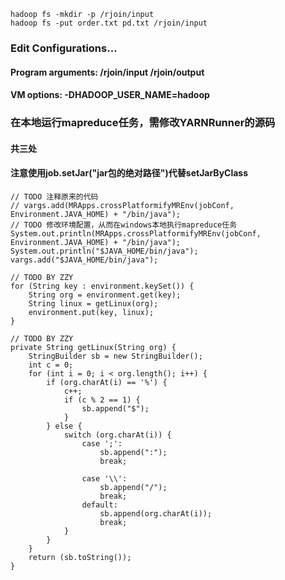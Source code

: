 ```
hadoop fs -mkdir -p /rjoin/input
hadoop fs -put order.txt pd.txt /rjoin/input
```
### Edit Configurations...
#### Program arguments: /rjoin/input /rjoin/output
#### VM options: -DHADOOP_USER_NAME=hadoop

### 在本地运行mapreduce任务，需修改YARNRunner的源码
#### 共三处
#### 注意使用job.setJar("jar包的绝对路径")代替setJarByClass
```
// TODO 注释原来的代码
// vargs.add(MRApps.crossPlatformifyMREnv(jobConf, Environment.JAVA_HOME) + "/bin/java");
// TODO 修改环境配置，从而在windows本地执行mapreduce任务
System.out.println(MRApps.crossPlatformifyMREnv(jobConf, Environment.JAVA_HOME) + "/bin/java");
System.out.println("$JAVA_HOME/bin/java");
vargs.add("$JAVA_HOME/bin/java");
```

```
// TODO BY ZZY
for (String key : environment.keySet()) {
    String org = environment.get(key);
    String linux = getLinux(org);
    environment.put(key, linux);
}
```

```
// TODO BY ZZY
private String getLinux(String org) {
    StringBuilder sb = new StringBuilder();
    int c = 0;
    for (int i = 0; i < org.length(); i++) {
        if (org.charAt(i) == '%') {
            c++;
            if (c % 2 == 1) {
                sb.append("$");
            }
        } else {
            switch (org.charAt(i)) {
                case ';':
                    sb.append(":");
                    break;

                case '\\':
                    sb.append("/");
                    break;
                default:
                    sb.append(org.charAt(i));
                    break;
            }
        }
    }
    return (sb.toString());
}
```
